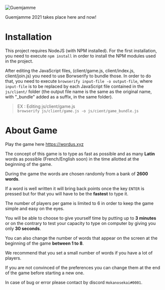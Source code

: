 ![Guemjamme](https://user-images.githubusercontent.com/44942598/121183900-d6be1b80-c864-11eb-9491-651835ae6d04.png)

Guemjamme 2021 takes place here and now!

# Installation

This project requires NodeJS (with NPM installed).
For the first installation, you need to execute ``npm install`` in order to install the NPM modules used in the project.

After editing the JavaScript files, (client/game.js, client/index.js, client/join.js) you need to use Borwserify to bundle those.
In order to do that, you need to execute ``browserify input-file -o output-file``, where ``input-file`` is to be replaced by each JavaScript file contained in the ``js/client/`` folder (the output file name is the same as the original name, with "_bundle" added as a suffix, in the same folder).

> EX : Editing js/client/game.js  
> ``browserify js/client/game.js -o js/cient/game_bundle.js``

# About Game

Play the game here https://wordus.xyz

The concept of this game is to type as fast as possible and as many **Latin** words as possible (French/English soon) in the time allotted at the beginning of the game.

During the game the words are chosen randomly from a bank of **2600 words**.  

If a word is well written it will bring back points once the key ``ENTER`` is pressed but for that you will have to be the **fastest** to type it.  

The number of players per game is limited to 6 in order to keep the game simple and easy on the eyes.  

You will be able to choose to give yourself time by putting up to **3 minutes** or on the contrary to test your capacity to type on computer by giving you only **30 seconds**.  

You can also change the number of words that appear on the screen at the beginning of the game **between 1 to 8**.  

We recommend that you set a small number of words if you have a lot of players.  

If you are not convinced of the preferences you can change them at the end of the game before starting a new one.

In case of bug or error please contact by discord ``Hokanosekai#0001``.

